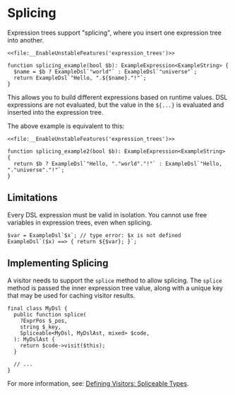 # Splicing

Expression trees support "splicing", where you insert one expression tree into another.

```hack
<<file:__EnableUnstableFeatures('expression_trees')>>

function splicing_example(bool $b): ExampleExpression<ExampleString> {
  $name = $b ? ExampleDsl`"world"` : ExampleDsl`"universe"`;
  return ExampleDsl`"Hello, ".${$name}."!"`;
}
```

This allows you to build different expressions based on runtime values. DSL expressions are not evaluated, but the value in the `${...}` is evaluated and inserted into the expression tree.

The above example is equivalent to this:

```hack
<<file:__EnableUnstableFeatures('expression_trees')>>

function splicing_example2(bool $b): ExampleExpression<ExampleString> {
  return $b ? ExampleDsl`"Hello, "."world"."!"` : ExampleDsl`"Hello, "."universe"."!"`;
}
```

## Limitations

Every DSL expression must be valid in isolation. You cannot use free
variables in expression trees, even when splicing.

```hack error
$var = ExampleDsl`$x`; // type error: $x is not defined
ExampleDsl`($x) ==> { return ${$var}; }`;
```

## Implementing Splicing

A visitor needs to support the `splice` method to allow splicing. The `splice` method is passed the inner expression tree value, along with a unique key that may be used for caching visitor results.

```hack no-extract
final class MyDsl {
  public function splice(
    ?ExprPos $_pos,
    string $_key,
    Spliceable<MyDsl, MyDslAst, mixed> $code,
  ): MyDslAst {
    return $code->visit($this);
  }

  // ...
}
```

For more information, see: [Defining Visitors: Spliceable Types](/docs/hack/expression-trees/defining-dsls#spliceable-types).
